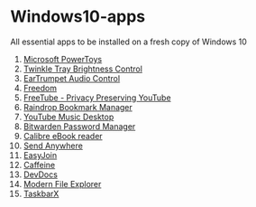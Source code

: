 # Windows10-apps
All essential apps to be installed on a fresh copy of Windows 10

1) [Microsoft PowerToys](https://github.com/microsoft/PowerToys/)  
2) [Twinkle Tray Brightness Control](https://github.com/xanderfrangos/twinkle-tray)  
3) [EarTrumpet Audio Control](https://github.com/File-New-Project/EarTrumpet)  
4) [Freedom](https://freedom.to/)
5) [FreeTube - Privacy Preserving YouTube](https://github.com/FreeTubeApp/FreeTube)
6) [Raindrop Bookmark Manager](https://raindrop.io/)
7) [YouTube Music Desktop](https://ytmdesktop.app/)
8) [Bitwarden Password Manager](https://bitwarden.com/)
9) [Calibre eBook reader](https://calibre-ebook.com/)
10) [Send Anywhere](https://send-anywhere.com/)
11) [EasyJoin](https://easyjoin.net/)
12) [Caffeine](http://www.zhornsoftware.co.uk/caffeine/index.html)
13) [DevDocs](https://github.com/egoist/devdocs-desktop)
14) [Modern File Explorer](https://github.com/files-community/Files)
15) [TaskbarX](https://github.com/ChrisAnd1998/TaskbarX)
